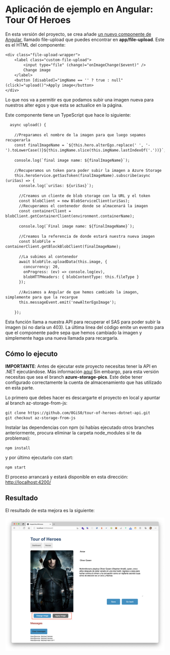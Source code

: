 # Aplicación de ejemplo en Angular: Tour Of Heroes

En esta versión del proyecto, se crea añade [un nuevo componente de Angular](https://angular.io/tutorial/toh-pt3), llamado file-upload que puedes encontrar en **app/file-upload**. Este es el HTML del componente:

```
<div class="file-upload-wrapper">
    <label class="custom-file-upload">
        <input type="file" (change)="onImageChange($event)" />
        Change image
    </label>
    <button [disabled]="imgName == '' ? true : null" (click)="upload()">Apply image</button>
</div>
```

Lo que nos va a permitir es que podamos subir una imagen nueva para nuestros alter egos y que esta se actualice en la página.

Este componente tiene un TypeScript que hace lo siguiente:

```
  async upload() {

    //Preparamos el nombre de la imagen para que luego sepamos recuperarla
    const finalImageName = `${this.hero.alterEgo.replace(' ', '-').toLowerCase()}${this.imgName.slice(this.imgName.lastIndexOf('.'))}`;

    console.log(`final image name: ${finalImageName}`);

    //Recuperamos un token para poder subir la imagen a Azure Storage
    this.heroService.getSasToken(finalImageName).subscribe(async (uriSas) => {
      console.log(`uriSas: ${uriSas}`);

      //Creamos un cliente de blob storage con la URL y el token
      const blobClient = new BlobServiceClient(uriSas);
      //Recuperamos el contenedor donde se almacenará la imagen
      const containerClient = blobClient.getContainerClient(environment.containerName);

      console.log(`Final image name: ${finalImageName}`);

      //Creamos la referencia de donde estará nuestra nueva imagen
      const blobFile = containerClient.getBlockBlobClient(finalImageName);

      //La subimos al contenedor
      await blobFile.uploadData(this.image, {
        concurrency: 20,
        onProgress: (ev) => console.log(ev),
        blobHTTPHeaders: { blobContentType: this.fileType }
      });

      //Avisamos a Angular de que hemos cambiado la imagen, simplemente para que la recargue
      this.messageEvent.emit('newAlterEgoImage');

    });
```

Esta función llama a nuestra API para recuperar el SAS para poder subir la imagen (si no daría un 403). La última linea del código emite un evento para que el componente padre sepa que hemos cambiado la imagen y simplemente haga una nueva llamada para recargarla.

## Cómo lo ejecuto

**IMPORTANTE**: Antes de ejecutar este proyecto necesitas tener la API en .NET ejecutándose. Más información [aquí](https://github.com/0GiS0/tour-of-heroes-dotnet-api) Sin embargo, para esta versión necesitas que sea el branch **azure-storage-pics**. Este debe tener configurado correctamente la cuenta de almacenamiento que has utilizado en esta parte.

Lo primero que debes hacer es descargarte el proyecto en local y apuntar al branch az-storage-from-js:

```
git clone https://github.com/0GiS0/tour-of-heroes-dotnet-api.git
git checkout az-storage-from-js
```

Instalar las dependencias con npm (si habías ejecutado otros branches anteriormente, procura eliminar la carpeta node_modules si te da problemas):

```
npm install
```

y por último ejecutarlo con start:

```
npm start
```

El proceso arrancará y estará disponible en esta dirección: [http://localhost:4200/](http://localhost:4200/)

## Resultado

El resultado de esta mejora es la siguiente:

![Resultado de az-storage-from-js](images/az-storage-from-js%20resultado.png)
